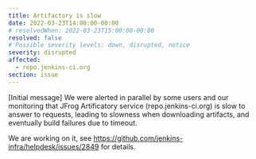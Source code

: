 ```yaml
---
title: Artifactory is slow
date: 2022-03-23T14:00:00-00:00
# resolvedWhen: 2022-03-23T15:00:00-00:00
resolved: false
# Possible severity levels: down, disrupted, notice
severity: disrupted
affected:
  - repo.jenkins-ci.org
section: issue
---
```


[Initial message]
We were alerted in parallel by some users and our monitoring that JFrog Artificatory service (repo.jenkins-ci.org) is slow to answer to requests, leading to slowness when downloading artifacts, and eventually build failures due to timeout.

We are working on it, see https://github.com/jenkins-infra/helpdesk/issues/2849 for details.
